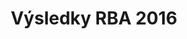 ---
layout: post
title: Výsledky RBA 2016
categories: results
link: /pdf/results/2016-Vysledky.pdf
front_img: https://lh3.googleusercontent.com/mp3N6S6KlF2MY2nVLSC0UQ0Fgw78ifcoaconIMLdZlezxTmIl-qy3E75lrzzs-OlTZi-_R-MKWQ5Y8rNaSmFIAiK2asIqK37Y1wigmenW9qfgtwDqkCjaCbHVk4ZHUftVmCSmyIcPkz_Jr668dnkoKB3YtxDzzAbfxG8bK-_bRspsh004KJNdSrLG2M7MlPn9PtpTOPoOqmfm6RH-d69aV-wHQdt-N3nLy-odztqhjMsoghFS1Rxv-peNQWOJoU9KhVyglayjF1-oT5-oagDv-Tvdxs1j2tBgLCmgDTY4DKsDzki27VJDsa9J-DighDnMs8jtgDb4ht4qERGUkjJ80diUd4yJbHzCwHpcrb3IAIFBayjDDSDbf-4G9Xag7Y-vFmbg8H4cChFJ0CDp9tUVep2spmn5hMIKlZz7Z6qwRrmKArhuE63AKC66ikYx9wZPZ2kEUkod309brRSdbNXXgW81JGYe_wFdbhsGcN66KjSRS51JIVYszwIh0qiQVud2ydxGEeAGv8341rPs7X833waczfUfK7leu2bDAhBa5RJ6mkM1JyB_V92h0SUEpU3qBxXtExR6j-vHdzLfjic8LgDJ4H80kuqkhNNQ4vyRSffOXGEPgOmxr4MLAor15kvrY62DfktOdGdsHi-8ji67_xe5EW03aaracb9FBMOGFI1es9MVPEmxzJqwpQLKbCJOeK3k6hYED_wPxNqDA=w1444-h963-no
---